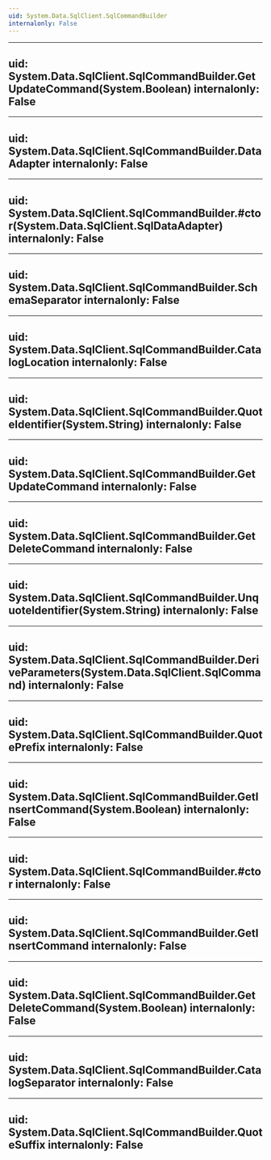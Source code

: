 ```yaml
---
uid: System.Data.SqlClient.SqlCommandBuilder
internalonly: False
---
```


---
uid: System.Data.SqlClient.SqlCommandBuilder.GetUpdateCommand(System.Boolean)
internalonly: False
---

---
uid: System.Data.SqlClient.SqlCommandBuilder.DataAdapter
internalonly: False
---

---
uid: System.Data.SqlClient.SqlCommandBuilder.#ctor(System.Data.SqlClient.SqlDataAdapter)
internalonly: False
---

---
uid: System.Data.SqlClient.SqlCommandBuilder.SchemaSeparator
internalonly: False
---

---
uid: System.Data.SqlClient.SqlCommandBuilder.CatalogLocation
internalonly: False
---

---
uid: System.Data.SqlClient.SqlCommandBuilder.QuoteIdentifier(System.String)
internalonly: False
---

---
uid: System.Data.SqlClient.SqlCommandBuilder.GetUpdateCommand
internalonly: False
---

---
uid: System.Data.SqlClient.SqlCommandBuilder.GetDeleteCommand
internalonly: False
---

---
uid: System.Data.SqlClient.SqlCommandBuilder.UnquoteIdentifier(System.String)
internalonly: False
---

---
uid: System.Data.SqlClient.SqlCommandBuilder.DeriveParameters(System.Data.SqlClient.SqlCommand)
internalonly: False
---

---
uid: System.Data.SqlClient.SqlCommandBuilder.QuotePrefix
internalonly: False
---

---
uid: System.Data.SqlClient.SqlCommandBuilder.GetInsertCommand(System.Boolean)
internalonly: False
---

---
uid: System.Data.SqlClient.SqlCommandBuilder.#ctor
internalonly: False
---

---
uid: System.Data.SqlClient.SqlCommandBuilder.GetInsertCommand
internalonly: False
---

---
uid: System.Data.SqlClient.SqlCommandBuilder.GetDeleteCommand(System.Boolean)
internalonly: False
---

---
uid: System.Data.SqlClient.SqlCommandBuilder.CatalogSeparator
internalonly: False
---

---
uid: System.Data.SqlClient.SqlCommandBuilder.QuoteSuffix
internalonly: False
---
